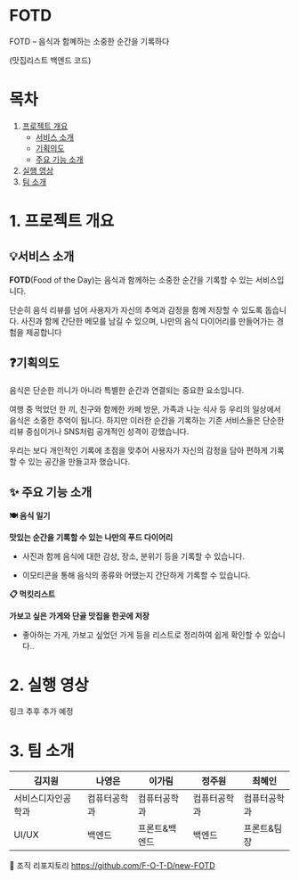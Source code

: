 # FOTD
FOTD – 음식과 함꼐하는 소중한 순간을 기록하다

(맛집리스트 백엔드 코드)



# 목차
1. [프로젝트 개요](#1-프로젝트-개요)
   - [서비스 소개](#서비스-소개)
   - [기획의도](#기획의도)
   - [주요 기능 소개](#-주요-기능-소개)
2. [실행 영상](#2-실행영상)
3. [팀 소개](#3-팀소개)




# 1. 프로젝트 개요
## 💡서비스 소개
**FOTD**(Food of the Day)는 음식과 함께하는 소중한 순간을 기록할 수 있는 서비스입니다.

단순히 음식 리뷰를 넘어 사용자가 자신의 추억과 감정을 함께 저장할 수 있도록 돕습니다. 사진과 함께 간단한 메모를 남길 수 있으며, 나만의 음식 다이어리를 만들어가는 경험을 제공합니다




## ❓기획의도
음식은 단순한 끼니가 아니라 특별한 순간과 연결되는 중요한 요소입니다. 

여행 중 먹었던 한 끼, 친구와 함께한 카페 방문, 가족과 나눈 식사 등 우리의 일상에서 음식은 소중한 추억이 됩니다. 하지만 이러한 순간을 기록하는 기존 서비스들은 단순한 리뷰 중심이거나 SNS처럼 공개적인 성격이 강했습니다. 

우리는 보다 개인적인 기록에 초점을 맞추어 사용자가 자신의 감정을 담아 편하게 기록할 수 있는 공간을 만들고자 했습니다.




## ✨ 주요 기능 소개
**🍽 음식 일기**

**맛있는 순간을 기록할 수 있는 나만의 푸드 다이어리**

- 사진과 함께 음식에 대한 감상, 장소, 분위기 등을 기록할 수 있습니다.

- 이모티콘을 통해 음식의 종류와 어땠는지 간단하게 기록할 수 있습니다. 

**📋 먹킷리스트**

**가보고 싶은 가게와 단골 맛집을 한곳에 저장**

- 좋아하는 가게, 가보고 싶었던 가게 등을 리스트로 정리하여 쉽게 확인할 수 있습니다..




# 2. 실행 영상
링크 추후 추가 예정



# 3. 팀 소개
|김지원|나영은|이가림|정주원|최혜인|
|------|---|---|---|---|
|서비스디자인공학과|컴퓨터공학과|컴퓨터공학과|컴퓨터공학과|컴퓨터공학과|
|UI/UX|백엔드|프론트&백엔드|백엔드|프론트&팀장|

📌 조직 리포지토리
https://github.com/F-O-T-D/new-FOTD
